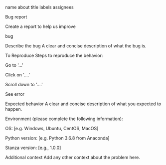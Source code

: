 name	about	title	labels	assignees

Bug report

Create a report to help us improve

bug

Describe the bug A clear and concise description of what the bug is.

To Reproduce Steps to reproduce the behavior:

Go to '...'

Click on '....'

Scroll down to '....'

See error

Expected behavior A clear and concise description of what you expected to happen.

Environment (please complete the following information):

OS: [e.g. Windows, Ubuntu, CentOS, MacOS]

Python version: [e.g. Python 3.6.8 from Anaconda]

Stanza version: [e.g., 1.0.0]

Additional context Add any other context about the problem here.
